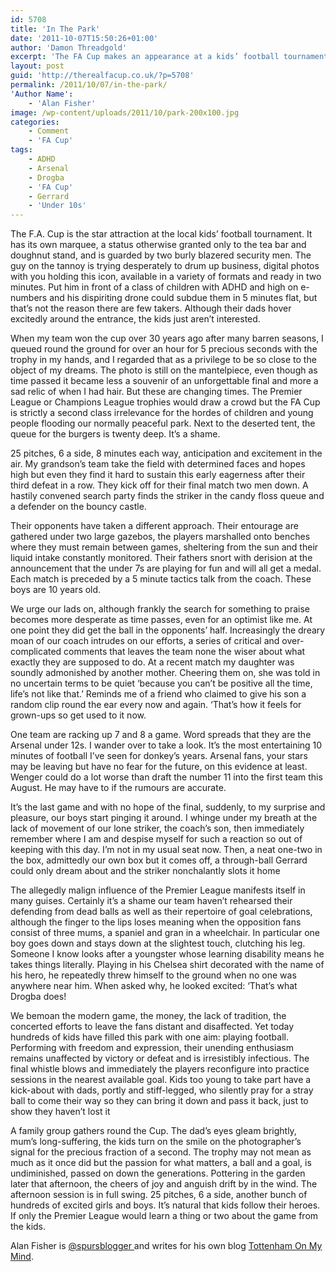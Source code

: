 ```yaml
---
id: 5708
title: 'In The Park'
date: '2011-10-07T15:50:26+01:00'
author: 'Damon Threadgold'
excerpt: 'The FA Cup makes an appearance at a kids’ football tournament, the kids attention span wanders and parents take the Under 10s section far too seriously. Alan Fisher gets it off his chest ...'
layout: post
guid: 'http://therealfacup.co.uk/?p=5708'
permalink: /2011/10/07/in-the-park/
'Author Name':
    - 'Alan Fisher'
image: /wp-content/uploads/2011/10/park-200x100.jpg
categories:
    - Comment
    - 'FA Cup'
tags:
    - ADHD
    - Arsenal
    - Drogba
    - 'FA Cup'
    - Gerrard
    - 'Under 10s'
---
```


The F.A. Cup is the star attraction at the local kids’ football tournament. It has its own marquee, a status otherwise granted only to the tea bar and doughnut stand, and is guarded by two burly blazered security men. The guy on the tannoy is trying desperately to drum up business, digital photos with you holding this icon, available in a variety of formats and ready in two minutes. Put him in front of a class of children with ADHD and high on e-numbers and his dispiriting drone could subdue them in 5 minutes flat, but that’s not the reason there are few takers. Although their dads hover excitedly around the entrance, the kids just aren’t interested.

When my team won the cup over 30 years ago after many barren seasons, I queued round the ground for over an hour for 5 precious seconds with the trophy in my hands, and I regarded that as a privilege to be so close to the object of my dreams. The photo is still on the mantelpiece, even though as time passed it became less a souvenir of an unforgettable final and more a sad relic of when I had hair. But these are changing times. The Premier League or Champions League trophies would draw a crowd but the FA Cup is strictly a second class irrelevance for the hordes of children and young people flooding our normally peaceful park. Next to the deserted tent, the queue for the burgers is twenty deep. It’s a shame.

25 pitches, 6 a side, 8 minutes each way, anticipation and excitement in the air. My grandson’s team take the field with determined faces and hopes high but even they find it hard to sustain this early eagerness after their third defeat in a row. They kick off for their final match two men down. A hastily convened search party finds the striker in the candy floss queue and a defender on the bouncy castle.

Their opponents have taken a different approach. Their entourage are gathered under two large gazebos, the players marshalled onto benches where they must remain between games, sheltering from the sun and their liquid intake constantly monitored. Their fathers snort with derision at the announcement that the under 7s are playing for fun and will all get a medal. Each match is preceded by a 5 minute tactics talk from the coach. These boys are 10 years old.

We urge our lads on, although frankly the search for something to praise becomes more desperate as time passes, even for an optimist like me. At one point they did get the ball in the opponents’ half. Increasingly the dreary moan of our coach intrudes on our efforts, a series of critical and over-complicated comments that leaves the team none the wiser about what exactly they are supposed to do. At a recent match my daughter was soundly admonished by another mother. Cheering them on, she was told in no uncertain terms to be quiet ‘because you can’t be positive all the time, life’s not like that.’ Reminds me of a friend who claimed to give his son a random clip round the ear every now and again. ‘That’s how it feels for grown-ups so get used to it now.

One team are racking up 7 and 8 a game. Word spreads that they are the Arsenal under 12s. I wander over to take a look. It’s the most entertaining 10 minutes of football I’ve seen for donkey’s years. Arsenal fans, your stars may be leaving but have no fear for the future, on this evidence at least. Wenger could do a lot worse than draft the number 11 into the first team this August. He may have to if the rumours are accurate.

It’s the last game and with no hope of the final, suddenly, to my surprise and pleasure, our boys start pinging it around. I whinge under my breath at the lack of movement of our lone striker, the coach’s son, then immediately remember where I am and despise myself for such a reaction so out of keeping with this day. I’m not in my usual seat now. Then, a neat one-two in the box, admittedly our own box but it comes off, a through-ball Gerrard could only dream about and the striker nonchalantly slots it home

The allegedly malign influence of the Premier League manifests itself in many guises. Certainly it’s a shame our team haven’t rehearsed their defending from dead balls as well as their repertoire of goal celebrations, although the finger to the lips loses meaning when the opposition fans consist of three mums, a spaniel and gran in a wheelchair. In particular one boy goes down and stays down at the slightest touch, clutching his leg. Someone I know looks after a youngster whose learning disability means he takes things literally. Playing in his Chelsea shirt decorated with the name of his hero, he repeatedly threw himself to the ground when no one was anywhere near him. When asked why, he looked excited: ‘That’s what Drogba does!

We bemoan the modern game, the money, the lack of tradition, the concerted efforts to leave the fans distant and disaffected. Yet today hundreds of kids have filled this park with one aim: playing football. Performing with freedom and expression, their unending enthusiasm remains unaffected by victory or defeat and is irresistibly infectious. The final whistle blows and immediately the players reconfigure into practice sessions in the nearest available goal. Kids too young to take part have a kick-about with dads, portly and stiff-legged, who silently pray for a stray ball to come their way so they can bring it down and pass it back, just to show they haven’t lost it

A family group gathers round the Cup. The dad’s eyes gleam brightly, mum’s long-suffering, the kids turn on the smile on the photographer’s signal for the precious fraction of a second. The trophy may not mean as much as it once did but the passion for what matters, a ball and a goal, is undiminished, passed on down the generations. Pottering in the garden later that afternoon, the cheers of joy and anguish drift by in the wind. The afternoon session is in full swing. 25 pitches, 6 a side, another bunch of hundreds of excited girls and boys. It’s natural that kids follow their heroes. If only the Premier League would learn a thing or two about the game from the kids.

Alan Fisher is [@spursblogger ](http://twitter.com/#!/spursblogger)and writes for his own blog [Tottenham On My Mind](http://tottenhamonmymind.wordpress.com/).